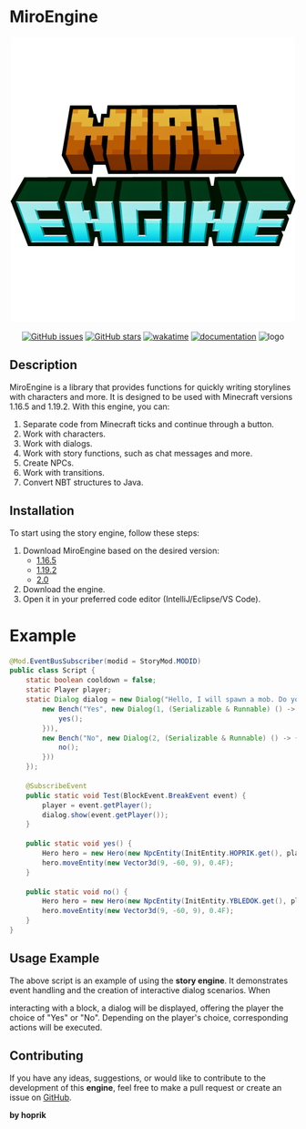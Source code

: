 # MiroEngine

<div align="center"> <img src=https://github.com/hoprik/MiroEngine/blob/information/minecraft_title.png alt="logo"> 

[![GitHub issues](https://img.shields.io/github/issues/hoprik/MiroEngine)](https://github.com/hoprik/MiroEngine/issues)
[![GitHub stars](https://img.shields.io/github/stars/hoprik/MiroEngine)](https://github.com/hoprik/MiroEngine/stargazers)
[![wakatime](https://wakatime.com/badge/user/dfcbe794-c409-4097-a53e-aedc2d8b21d6/project/475de062-7bf0-41c8-8c61-e3049b8d6f47.svg)]()
[![documentation](https://img.shields.io/badge/documentation-8A2BE2)](https://hoprik.github.io/MiroDocumentation/)
<img src=https://img.shields.io/discord/1107386749346398369 alt="logo"> 
</div>

## Description

MiroEngine is a library that provides functions for quickly writing storylines with characters and more. It is designed to be used with Minecraft versions 1.16.5 and 1.19.2. With this engine, you can:

1. Separate code from Minecraft ticks and continue through a button.
2. Work with characters.
3. Work with dialogs.
4. Work with story functions, such as chat messages and more.
5. Create NPCs.
6. Work with transitions.
7. Convert NBT structures to Java.

## Installation

To start using the story engine, follow these steps:

1. Download MiroEngine based on the desired version:
    - [1.16.5](https://github.com/hoprik/MiroEngine/tree/1.16.5)
    - [1.19.2](https://github.com/hoprik/MiroEngine/tree/1.19.2)
    - [2.0](https://www.youtube.com/watch?v=dQw4w9WgXcQ)
2. Download the engine.
3. Open it in your preferred code editor (IntelliJ/Eclipse/VS Code).

# Example

```java
@Mod.EventBusSubscriber(modid = StoryMod.MODID)
public class Script {
    static boolean cooldown = false;
    static Player player;
    static Dialog dialog = new Dialog("Hello, I will spawn a mob. Do you want it?", new Bench[]{
        new Bench("Yes", new Dialog(1, (Serializable & Runnable) () -> {
            yes();
        })),
        new Bench("No", new Dialog(2, (Serializable & Runnable) () -> {
            no();
        }))
    });

    @SubscribeEvent
    public static void Test(BlockEvent.BreakEvent event) {
        player = event.getPlayer();
        dialog.show(event.getPlayer());
    }

    public static void yes() {
        Hero hero = new Hero(new NpcEntity(InitEntity.HOPRIK.get(), player.level), new BlockPos(0, -60, 0));
        hero.moveEntity(new Vector3d(9, -60, 9), 0.4F);
    }

    public static void no() {
        Hero hero = new Hero(new NpcEntity(InitEntity.YBLEDOK.get(), player.level), new BlockPos(0, -60, 0));
        hero.moveEntity(new Vector3d(9, -60, 9), 0.4F);
    }
}
```

## Usage Example

The above script is an example of using the **story engine**. It demonstrates event handling and the creation of interactive dialog scenarios. When

 interacting with a block, a dialog will be displayed, offering the player the choice of "Yes" or "No". Depending on the player's choice, corresponding actions will be executed.

## Contributing

If you have any ideas, suggestions, or would like to contribute to the development of this **engine**, feel free to make a pull request or create an issue on [GitHub](https://github.com/hoprik/MiroEngine/issues).



**by hoprik**
